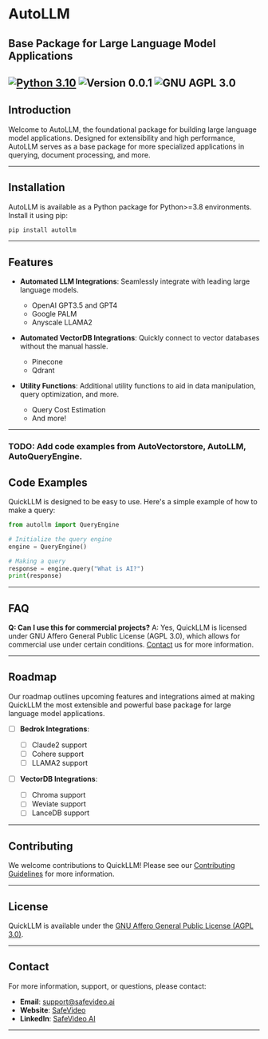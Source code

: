# AutoLLM

## Base Package for Large Language Model Applications

## [![Python 3.10](https://img.shields.io/badge/python-3.10-blue.svg)](https://www.python.org/downloads/release/python-3100/) ![Version 0.0.1](https://img.shields.io/badge/version-0.0.1-blue) ![GNU AGPL 3.0](https://img.shields.io/badge/license-AGPL_3.0-green)

## Introduction

Welcome to AutoLLM, the foundational package for building large language model applications. Designed for extensibility and high performance, AutoLLM serves as a base package for more specialized applications in querying, document processing, and more.

______________________________________________________________________

## Installation

AutoLLM is available as a Python package for Python>=3.8 environments. Install it using pip:

```bash
pip install autollm
```

______________________________________________________________________

## Features

- **Automated LLM Integrations**: Seamlessly integrate with leading large language models.

  - OpenAI GPT3.5 and GPT4
  - Google PALM
  - Anyscale LLAMA2

- **Automated VectorDB Integrations**: Quickly connect to vector databases without the manual hassle.

  - Pinecone
  - Qdrant

- **Utility Functions**: Additional utility functions to aid in data manipulation, query optimization, and more.

  - Query Cost Estimation
  - And more!

______________________________________________________________________

### TODO: Add code examples from AutoVectorstore, AutoLLM, AutoQueryEngine.

## Code Examples

QuickLLM is designed to be easy to use. Here's a simple example of how to make a query:

```python
from autollm import QueryEngine

# Initialize the query engine
engine = QueryEngine()

# Making a query
response = engine.query("What is AI?")
print(response)
```

______________________________________________________________________

## FAQ

**Q: Can I use this for commercial projects?**
A: Yes, QuickLLM is licensed under GNU Affero General Public License (AGPL 3.0), which allows for commercial use under certain conditions. [Contact](#contact) us for more information.

______________________________________________________________________

## Roadmap

Our roadmap outlines upcoming features and integrations aimed at making QuickLLM the most extensible and powerful base package for large language model applications.

- [ ] **Bedrok Integrations**:

  - [ ] Claude2 support
  - [ ] Cohere support
  - [ ] LLAMA2 support

- [ ] **VectorDB Integrations**:

  - [ ] Chroma support
  - [ ] Weviate support
  - [ ] LanceDB support

______________________________________________________________________

## Contributing

We welcome contributions to QuickLLM! Please see our [Contributing Guidelines](CONTRIBUTING.md) for more information.

______________________________________________________________________

## License

QuickLLM is available under the [GNU Affero General Public License (AGPL 3.0)](LICENSE.txt).

______________________________________________________________________

## Contact

For more information, support, or questions, please contact:

- **Email**: [support@safevideo.ai](mailto:support@quickllm.com)
- **Website**: [SafeVideo](https://safevideo.ai/)
- **LinkedIn**: [SafeVideo AI](https://www.linkedin.com/company/safevideo/)

______________________________________________________________________
